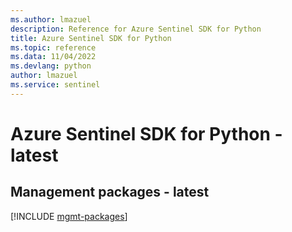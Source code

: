 ```yaml
---
ms.author: lmazuel
description: Reference for Azure Sentinel SDK for Python
title: Azure Sentinel SDK for Python
ms.topic: reference
ms.data: 11/04/2022
ms.devlang: python
author: lmazuel
ms.service: sentinel
---
```

# Azure Sentinel SDK for Python - latest

## Management packages - latest
[!INCLUDE [mgmt-packages](sentinel-mgmt-index.md)]